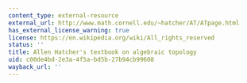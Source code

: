 ```yaml
---
content_type: external-resource
external_url: http://www.math.cornell.edu/~hatcher/AT/ATpage.html
has_external_license_warning: true
license: https://en.wikipedia.org/wiki/All_rights_reserved
status: ''
title: Allen Hatcher's textbook on algebraic topology
uid: c00de4bd-2e3a-4f5a-bd5b-27b94cb99608
wayback_url: ''
---
```

